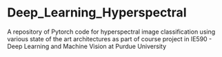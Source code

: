 # Deep_Learning_Hyperspectral

A repository of Pytorch code for hyperspectral image classification using various state of the art architectures as part of course project in IE590 - Deep Learning and Machine Vision at Purdue University
